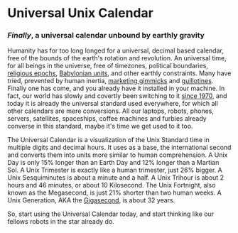 # Universal Unix Calendar
### *Finally*, a universal calendar unbound by earthly gravity


Humanity has for too long longed for a universal, decimal based calendar, free of the bounds of the earth's rotation and revolution. An universal time, for all beings in the universe, free of timezones, political boundaries, [religious epochs](https://en.wikipedia.org/wiki/Anno_Domini), [Babylonian units](https://en.wikipedia.org/wiki/Babylonian_calendar), and other earthly constraints. Many have tried, prevented by human inertia, [marketing gimmicks](https://en.wikipedia.org/wiki/Swatch_Internet_Time) and [guillotines](https://en.wikipedia.org/wiki/Gilbert_Romme). Finally one has come, and you already have it installed in your machine. In fact, our world has slowly and covertly been switching to it [since 1970](https://en.wikipedia.org/wiki/Unix_time), and today it is already the universal standard used everywhere, for which all other calendars are mere conversions. All our laptops, robots, phones, servers, satellites, spaceships, coffee machines and furbies already converse in this standard, maybe it's time we get used to it too.

The Universal Calendar is a visualization of the Unix Standard time in multiple digits and decimal hours. It uses as a base, the international second and converts them into units more similar to human comprehension. A Unix Day is only 15% longer than an Earth Day and 12% longer than a Martian Sol. A Unix Trimester is exactly like a human trimester, just 26% bigger. A Unix Sesquiminutes is about a minute and a half. A Unix Trihour is about 2 hours and 46 minutes, or about 10 Kilosecond. The Unix Fortnight, also known as the Megasecond, is just 21% shorter than two human weeks. A Unix Generation, AKA the [Gigasecond](https://en.wikipedia.org/wiki/Gigasecond), is about 32 years.

So, start using the Universal Calendar today, and start thinking like our fellows robots in the star already do.
